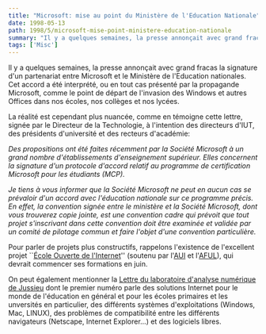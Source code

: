 ```yaml
---
title: "Microsoft: mise au point du Ministère de l'Education Nationale"
date: 1998-05-13
path: 1998/5/microsoft-mise-point-ministere-education-nationale
summary: "Il y a quelques semaines, la presse annonçait avec grand fracas la signature d'un partenariat entre Microsoft et le Ministère de l'Education nationales."
tags: ['Misc']
---
```


<P>
Il y a quelques semaines, la presse annonçait avec grand fracas la
signature d'un partenariat entre Microsoft et le Ministère
de l'Education nationales. Cet accord a été interprété, ou en tout
cas présenté par la propagande Microsoft, comme le point de départ
de l'invasion des Windows et autres Offices dans nos écoles, nos collèges
et nos lycées.
</P>

<P>
La réalité est cependant plus nuancée, comme en témoigne
cette lettre, signée par le Directeur de la Technologie, à l'intention
des directeurs d'IUT, des présidents d'université et des
recteurs d'académie:
</P>

<EM>
<P>
Des propositions ont été faites récemment par la Société Microsoft à un
grand nombre d'établissements d'enseignement supérieur.
Elles concernent la signature d'un protocole d'accord relatif au programme
de certification Microsoft pour les étudiants (MCP).
</P>

<P>
Je tiens à vous informer que la Société Microsoft ne peut en aucun cas se
prévaloir d'un accord avec l'éducation nationale sur ce programme précis.
En effet, la convention signée entre le ministère et la Société Microsoft,
dont vous trouverez copie jointe, est une convention cadre qui prévoit que
tout projet s'inscrivant dans cette convention doit être examinée et
validée par un comité de pilotage commun et faire l'objet d'une convention
particulière.
</P>

</EM>
<P>
Pour parler de projets plus constructifs, rappelons l'existence de
l'excellent projet ``<A HREF="http://ecole.eu.org/">École Ouverte de
l'Internet</A>'' (soutenu par l'<A HREF="http://www.aui.fr/">AUI</A>
et l'<A HREF="http://www.aful.org/">AFUL</A>), qui devrait commencer
ses formations en juin.
</P>

<P>
On peut également mentionner la <A HREF="http://www.ann.jussieu.fr/llann/">Lettre du laboratoire d'analyse numérique de Jussieu</A> dont le premier
numéro parle des solutions Internet pour le monde de l'éducation en
général et pour les écoles primaires et les unversités en particulier,
des différents systèmes d'exploitations (Windows, Mac, LINUX), des
problèmes de compatibilité entre les différents navigateurs (Netscape,
Internet Explorer...) et des logiciels libres.
</P>


